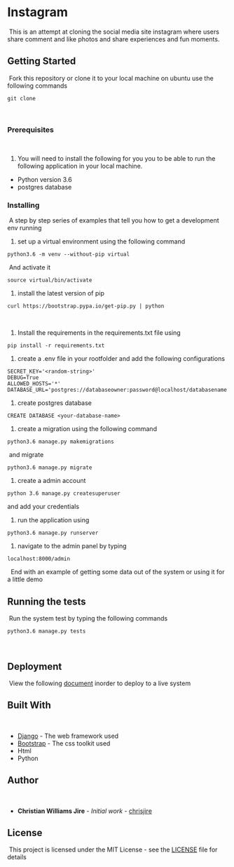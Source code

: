 # Instagram
​
This is an attempt at cloning the social media site instagram where users share comment and like photos and share experiences and fun moments.
​
## Getting Started
​
Fork this repository or clone it to your local machine on ubuntu use the following commands
```
git clone 
```
​
### Prerequisites
​
1. You will need to install the following for you you to be able to run the following application in your local machine.
* Python version 3.6
* postgres database
​
### Installing
​
A step by step series of examples that tell you how to get a development env running
​
1. set up a virtual environment using the following command
​
```
python3.6 -m venv --without-pip virtual
```
​
And activate it
​
```
source virtual/bin/activate
```
1. install the latest version of pip
​
```
curl https://bootstrap.pypa.io/get-pip.py | python
```
​
1. Install the requirements in the requirements.txt file using
```
pip install -r requirements.txt
```
1. create a .env file in your rootfolder and add the following configurations
```
SECRET_KEY='<random-string>'
DEBUG=True
ALLOWED_HOSTS='*'
DATABASE_URL='postgres://databaseowner:password@localhost/databasename'
```
1. create postgres database
```
CREATE DATABASE <your-database-name>
```
1. create a migration using the following command
```
python3.6 manage.py makemigrations
```
​
and migrate
```
python3.6 manage.py migrate
```
1. create a admin account
```
python 3.6 manage.py createsuperuser
```
and add your credentials
​
1. run the application using 
```
python3.6 manage.py runserver
```
1. navigate to the admin panel by typing 
```
localhost:8000/admin
```
​
​
End with an example of getting some data out of the system or using it for a little demo
​
## Running the tests
​
Run the system test by typing the following commands
```
python3.6 manage.py tests
```
​
## Deployment
​
View the following [document](https://github.com/jakhax/deploying-django-to-heroku-manual) inorder to deploy to a live system
​
## Built With
​
* [Django](https://www.djangoproject.com/download/) - The web framework used
* [Bootstrap](https://getbootstrap.com) - The css toolkit used
* Html
* Python
​
​
## Author
​
* **Christian Williams Jire** - *Initial work* - [chrisjire](https://github.com/chrisjire)
​
## License
​
This project is licensed under the MIT License - see the [LICENSE](LICENSE) file for details

